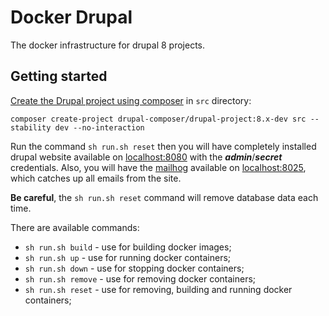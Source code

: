 # Docker Drupal

The docker infrastructure for drupal 8 projects.

## Getting started

[Create the Drupal project using composer](https://github.com/drupal-composer/drupal-project) in `src` directory:
```
composer create-project drupal-composer/drupal-project:8.x-dev src --stability dev --no-interaction
```

Run the command `sh run.sh reset` then you will have completely installed drupal website available on [localhost:8080](http://localhost:8080)
with the ***admin***/***secret*** credentials. Also, you will have the [mailhog](https://github.com/mailhog/MailHog) available on [localhost:8025](http://localhost:8025),
which catches up all emails from the site.

**Be careful**, the `sh run.sh reset` command will remove database data each time.

There are available commands:

* `sh run.sh build` - use for building docker images;
* `sh run.sh up` - use for running docker containers;
* `sh run.sh down` - use for stopping docker containers;
* `sh run.sh remove` - use for removing docker containers;
* `sh run.sh reset` - use for removing, building and running docker containers;

